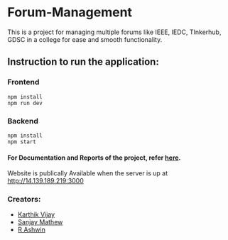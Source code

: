 # Forum-Management

This is a project for managing multiple forums like IEEE, IEDC, TInkerhub, GDSC in a college for ease and smooth functionality.

## Instruction to run the application:

### Frontend
    npm install
    npm run dev

### Backend
    npm install
    npm start

#### For Documentation and Reports of the project, refer [here](https://github.com/Project-ASK/forum-mgnt-system-docs).

Website is publically Available when the server is up at http://14.139.189.219:3000

### Creators:
- [Karthik Vijay](https://github.com/karthikvijay5227)
- [Sanjay Mathew](https://github.com/M#BIONIX)
- [R Ashwin](https://github.com/ashwin417)